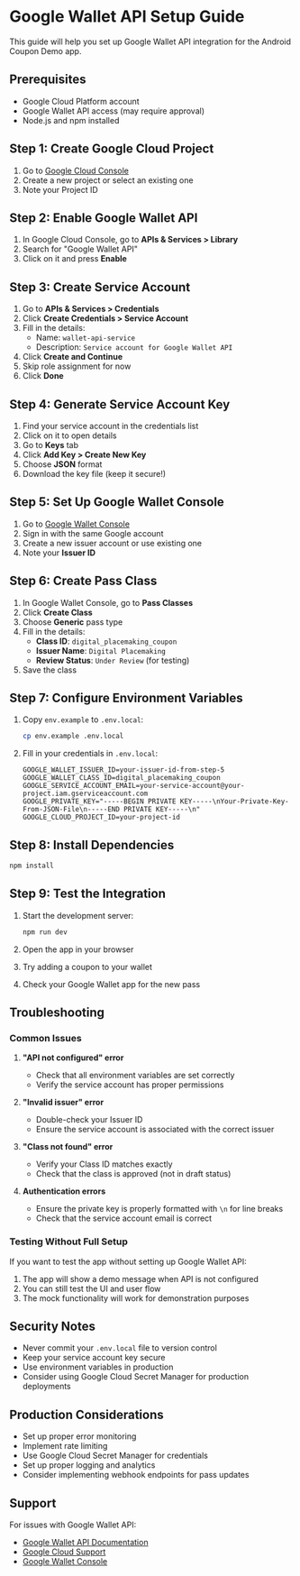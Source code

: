 # Google Wallet API Setup Guide

This guide will help you set up Google Wallet API integration for the Android Coupon Demo app.

## Prerequisites

- Google Cloud Platform account
- Google Wallet API access (may require approval)
- Node.js and npm installed

## Step 1: Create Google Cloud Project

1. Go to [Google Cloud Console](https://console.cloud.google.com/)
2. Create a new project or select an existing one
3. Note your Project ID

## Step 2: Enable Google Wallet API

1. In Google Cloud Console, go to **APIs & Services > Library**
2. Search for "Google Wallet API"
3. Click on it and press **Enable**

## Step 3: Create Service Account

1. Go to **APIs & Services > Credentials**
2. Click **Create Credentials > Service Account**
3. Fill in the details:
   - Name: `wallet-api-service`
   - Description: `Service account for Google Wallet API`
4. Click **Create and Continue**
5. Skip role assignment for now
6. Click **Done**

## Step 4: Generate Service Account Key

1. Find your service account in the credentials list
2. Click on it to open details
3. Go to **Keys** tab
4. Click **Add Key > Create New Key**
5. Choose **JSON** format
6. Download the key file (keep it secure!)

## Step 5: Set Up Google Wallet Console

1. Go to [Google Wallet Console](https://pay.google.com/business/console/)
2. Sign in with the same Google account
3. Create a new issuer account or use existing one
4. Note your **Issuer ID**

## Step 6: Create Pass Class

1. In Google Wallet Console, go to **Pass Classes**
2. Click **Create Class**
3. Choose **Generic** pass type
4. Fill in the details:
   - **Class ID**: `digital_placemaking_coupon`
   - **Issuer Name**: `Digital Placemaking`
   - **Review Status**: `Under Review` (for testing)
5. Save the class

## Step 7: Configure Environment Variables

1. Copy `env.example` to `.env.local`:

   ```bash
   cp env.example .env.local
   ```

2. Fill in your credentials in `.env.local`:
   ```env
   GOOGLE_WALLET_ISSUER_ID=your-issuer-id-from-step-5
   GOOGLE_WALLET_CLASS_ID=digital_placemaking_coupon
   GOOGLE_SERVICE_ACCOUNT_EMAIL=your-service-account@your-project.iam.gserviceaccount.com
   GOOGLE_PRIVATE_KEY="-----BEGIN PRIVATE KEY-----\nYour-Private-Key-From-JSON-File\n-----END PRIVATE KEY-----\n"
   GOOGLE_CLOUD_PROJECT_ID=your-project-id
   ```

## Step 8: Install Dependencies

```bash
npm install
```

## Step 9: Test the Integration

1. Start the development server:

   ```bash
   npm run dev
   ```

2. Open the app in your browser
3. Try adding a coupon to your wallet
4. Check your Google Wallet app for the new pass

## Troubleshooting

### Common Issues

1. **"API not configured" error**

   - Check that all environment variables are set correctly
   - Verify the service account has proper permissions

2. **"Invalid issuer" error**

   - Double-check your Issuer ID
   - Ensure the service account is associated with the correct issuer

3. **"Class not found" error**

   - Verify your Class ID matches exactly
   - Check that the class is approved (not in draft status)

4. **Authentication errors**
   - Ensure the private key is properly formatted with `\n` for line breaks
   - Check that the service account email is correct

### Testing Without Full Setup

If you want to test the app without setting up Google Wallet API:

1. The app will show a demo message when API is not configured
2. You can still test the UI and user flow
3. The mock functionality will work for demonstration purposes

## Security Notes

- Never commit your `.env.local` file to version control
- Keep your service account key secure
- Use environment variables in production
- Consider using Google Cloud Secret Manager for production deployments

## Production Considerations

- Set up proper error monitoring
- Implement rate limiting
- Use Google Cloud Secret Manager for credentials
- Set up proper logging and analytics
- Consider implementing webhook endpoints for pass updates

## Support

For issues with Google Wallet API:

- [Google Wallet API Documentation](https://developers.google.com/wallet)
- [Google Cloud Support](https://cloud.google.com/support)
- [Google Wallet Console](https://pay.google.com/business/console/)
